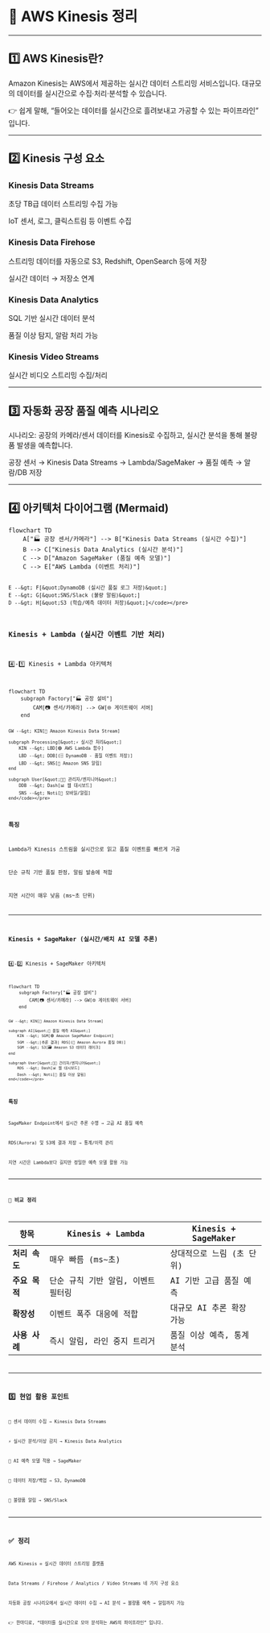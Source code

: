 <h1 id="📡-aws-kinesis-정리">📡 AWS Kinesis 정리</h1>
<hr />
<h2 id="1️⃣-aws-kinesis란">1️⃣ AWS Kinesis란?</h2>
<p>Amazon Kinesis는 AWS에서 제공하는 실시간 데이터 스트리밍 서비스입니다.
대규모의 데이터를 실시간으로 수집·처리·분석할 수 있습니다.</p>
<p>👉 쉽게 말해,
“들어오는 데이터를 실시간으로 흘려보내고 가공할 수 있는 파이프라인” 입니다.</p>
<hr />
<h2 id="2️⃣-kinesis-구성-요소">2️⃣ Kinesis 구성 요소</h2>
<h3 id="kinesis-data-streams">Kinesis Data Streams</h3>
<p>초당 TB급 데이터 스트리밍 수집 가능</p>
<p>IoT 센서, 로그, 클릭스트림 등 이벤트 수집</p>
<h3 id="kinesis-data-firehose">Kinesis Data Firehose</h3>
<p>스트리밍 데이터를 자동으로 S3, Redshift, OpenSearch 등에 저장</p>
<p>실시간 데이터 → 저장소 연계</p>
<h3 id="kinesis-data-analytics">Kinesis Data Analytics</h3>
<p>SQL 기반 실시간 데이터 분석</p>
<p>품질 이상 탐지, 알람 처리 가능</p>
<h3 id="kinesis-video-streams">Kinesis Video Streams</h3>
<p>실시간 비디오 스트리밍 수집/처리</p>
<hr />
<h2 id="3️⃣-자동화-공장-품질-예측-시나리오">3️⃣ 자동화 공장 품질 예측 시나리오</h2>
<p>시나리오:
공장의 카메라/센서 데이터를 Kinesis로 수집하고, 실시간 분석을 통해 불량품 발생을 예측합니다.</p>
<p>공장 센서 → Kinesis Data Streams → Lambda/SageMaker → 품질 예측 → 알람/DB 저장</p>
<hr />
<h2 id="4️⃣-아키텍처-다이어그램-mermaid">4️⃣ 아키텍처 다이어그램 (Mermaid)</h2>
<pre><code class="language-mermaid">flowchart TD
    A[&quot;🏭 공장 센서/카메라&quot;] --&gt; B[&quot;Kinesis Data Streams (실시간 수집)&quot;]
    B --&gt; C[&quot;Kinesis Data Analytics (실시간 분석)&quot;]
    C --&gt; D[&quot;Amazon SageMaker (품질 예측 모델)&quot;]
    C --&gt; E[&quot;AWS Lambda (이벤트 처리)&quot;]

    E --&gt; F[&quot;DynamoDB (실시간 품질 로그 저장)&quot;]
    E --&gt; G[&quot;SNS/Slack (불량 알림)&quot;]
    D --&gt; H[&quot;S3 (학습/예측 데이터 저장)&quot;]</code></pre>
<h3 id="kinesis--lambda-실시간-이벤트-기반-처리">Kinesis + Lambda (실시간 이벤트 기반 처리)</h3>
<p>4️⃣-1️⃣ Kinesis + Lambda 아키텍처</p>
<pre><code class="language-mermaid">flowchart TD
    subgraph Factory[&quot;🏭 공장 설비&quot;]
        CAM[📷 센서/카메라] --&gt; GW[🌐 게이트웨이 서버]
    end

    GW --&gt; KIN[🚀 Amazon Kinesis Data Stream]

    subgraph Processing[&quot;⚡ 실시간 처리&quot;]
        KIN --&gt; LBD[🟢 AWS Lambda 함수]
        LBD --&gt; DDB[(🗄️ DynamoDB - 품질 이벤트 저장)]
        LBD --&gt; SNS[📢 Amazon SNS 알림]
    end

    subgraph User[&quot;👨‍💼 관리자/엔지니어&quot;]
        DDB --&gt; Dash[📊 웹 대시보드]
        SNS --&gt; Noti[📱 모바일/알림]
    end</code></pre>
<h3 id="특징">특징</h3>
<p>Lambda가 Kinesis 스트림을 실시간으로 읽고 품질 이벤트를 빠르게 가공</p>
<p>단순 규칙 기반 품질 판정, 알림 발송에 적합</p>
<p>지연 시간이 매우 낮음 (ms~초 단위)</p>
<hr />
<h3 id="kinesis--sagemaker-실시간배치-ai-모델-추론">Kinesis + SageMaker (실시간/배치 AI 모델 추론)</h3>
<p>4️⃣-2️⃣ Kinesis + SageMaker 아키텍처</p>
<pre><code class="language-mermaid">flowchart TD
    subgraph Factory[&quot;🏭 공장 설비&quot;]
        CAM[📷 센서/카메라] --&gt; GW[🌐 게이트웨이 서버]
    end

    GW --&gt; KIN[🚀 Amazon Kinesis Data Stream]

    subgraph AI[&quot;🤖 품질 예측 AI&quot;]
        KIN --&gt; SGM[🟣 Amazon SageMaker Endpoint]
        SGM --&gt;|추론 결과| RDS[(📂 Amazon Aurora 품질 DB)]
        SGM --&gt; S3[🗃️ Amazon S3 데이터 레이크]
    end

    subgraph User[&quot;👨‍💼 관리자/엔지니어&quot;]
        RDS --&gt; Dash[📊 웹 대시보드]
        Dash --&gt; Noti[📱 품질 이상 알림]
    end</code></pre>
<h3 id="특징-1">특징</h3>
<p>SageMaker Endpoint에서 실시간 추론 수행 → 고급 AI 품질 예측</p>
<p>RDS(Aurora) 및 S3에 결과 저장 → 통계/이력 관리</p>
<p>지연 시간은 Lambda보다 길지만 정밀한 예측 모델 활용 가능</p>
<hr />
<h3 id="🔎-비교-정리">🔎 비교 정리</h3>
<table>
<thead>
<tr>
<th>항목</th>
<th>Kinesis + Lambda</th>
<th>Kinesis + SageMaker</th>
</tr>
</thead>
<tbody><tr>
<td><strong>처리 속도</strong></td>
<td>매우 빠름 (ms~초)</td>
<td>상대적으로 느림 (초 단위)</td>
</tr>
<tr>
<td><strong>주요 목적</strong></td>
<td>단순 규칙 기반 알림, 이벤트 필터링</td>
<td>AI 기반 고급 품질 예측</td>
</tr>
<tr>
<td><strong>확장성</strong></td>
<td>이벤트 폭주 대응에 적합</td>
<td>대규모 AI 추론 확장 가능</td>
</tr>
<tr>
<td><strong>사용 사례</strong></td>
<td>즉시 알림, 라인 중지 트리거</td>
<td>품질 이상 예측, 통계 분석</td>
</tr>
</tbody></table>
<hr />
<h2 id="5️⃣-현업-활용-포인트">5️⃣ 현업 활용 포인트</h2>
<p>📡 센서 데이터 수집 → Kinesis Data Streams</p>
<p>⚡ 실시간 분석/이상 감지 → Kinesis Data Analytics</p>
<p>🤖 AI 예측 모델 적용 → SageMaker</p>
<p>📂 데이터 저장/백업 → S3, DynamoDB</p>
<p>🔔 불량품 알림 → SNS/Slack</p>
<hr />
<h2 id="✅-정리">✅ 정리</h2>
<p>AWS Kinesis = 실시간 데이터 스트리밍 플랫폼</p>
<p>Data Streams / Firehose / Analytics / Video Streams 네 가지 구성 요소</p>
<p>자동화 공장 시나리오에서 실시간 데이터 수집 → AI 분석 → 불량품 예측 → 알림까지 가능</p>
<p>👉 한마디로, “데이터를 실시간으로 모아 분석하는 AWS의 파이프라인” 입니다.</p>